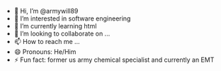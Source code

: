 - 👋 Hi, I’m @armywill89
- 👀 I’m interested in software engineering
- 🌱 I’m currently learning html
- 💞️ I’m looking to collaborate on ...
- 📫 How to reach me ...
- 😄 Pronouns: He/Him
- ⚡ Fun fact: former us army chemical specialist and currently an EMT

<!---
armywill89/armywill89 is a ✨ special ✨ repository because its `README.md` (this file) appears on your GitHub profile.
You can click the Preview link to take a look at your changes.
--->
